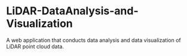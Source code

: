 # LiDAR-DataAnalysis-and-Visualization
 A web application that conducts data analysis and data visualization of LiDAR point cloud data.
